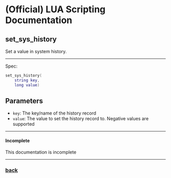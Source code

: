 
# (Official) LUA Scripting Documentation

## set_sys_history

Set a value in system history.

___

Spec:

```lua
set_sys_history(
	string key,
	long value)
```

## Parameters

- `key`: The key/name of the history record
- `value`: The value to set the history record to. Negative values are supported

___

#### Incomplete

This documentation is incomplete

___

### [back](../history)

